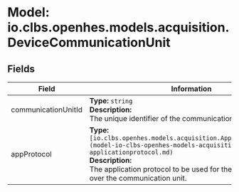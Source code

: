 # Model: io.clbs.openhes.models.acquisition.DeviceCommunicationUnit

## Fields

| Field | Information |
| --- | --- |
| communicationUnitId | <b>Type:</b> `string`<br><b>Description:</b><br>The unique identifier of the communication unit. |
| appProtocol | <b>Type:</b> `[io.clbs.openhes.models.acquisition.ApplicationProtocol](model-io-clbs-openhes-models-acquisition-applicationprotocol.md)`<br><b>Description:</b><br>The application protocol to be used for the communication over the communication unit. |

